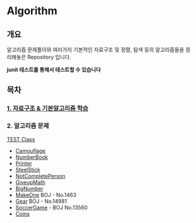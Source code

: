 # Algorithm

## 개요
알고리즘 문제풀이와 여러가지 기본적인 자료구조 및 정렬, 탐색 등의 알고리즘들을 정리해놓은 Repository 입니다.

**junit 테스트를 통해서 테스트할 수 있습니다**

## 목차
### [1. 자료구조 & 기본알고리즘 학습](/docs/index.md)

### 2. 알고리즘 문제
[TEST Class](src/test/java/com/essri/algorithm/AlgorithmTest.java)
- [Camouflage](src/main/java/com/essri/algorithm/Camouflage.java)
- [NumberBook](src/main/java/com/essri/algorithm/NumberBook.java)
- [Printer](src/main/java/com/essri/algorithm/Printer.java)
- [SteelStick](src/main/java/com/essri/algorithm/SteelStick.java)
- [NotCompletePerson](src/main/java/com/essri/algorithm/NotCompletePerson.java)
- [GiveupMath](src/main/java/com/essri/algorithm/GiveupMath.java)
- [BigNumber](src/main/java/com/essri/algorithm/BigNumber.java)
- [MakeOne](src/main/java/com/essri/algorithm/MakeOne.java) BOJ - No.1463
- [Gear](src/main/java/com/essri/algorithm/MakeOne.java) BOJ - No.14981
- [SoccerGame](src/main/java/com/essri/algorithm/SoccerGame.java) - BOJ No.13560
- [Coins](src/main/java/com/essri/algorithm/Coins.java)



